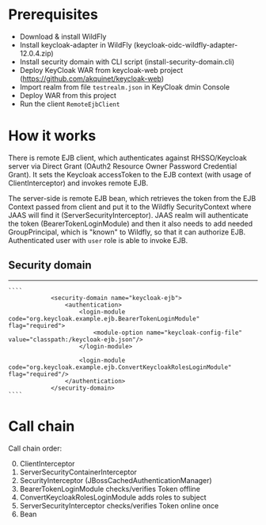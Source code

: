# Prerequisites

* Download & install WildFly
* Install keycloak-adapter in WildFly (keycloak-oidc-wildfly-adapter-12.0.4.zip)
* Install security domain with CLI script (install-security-domain.cli)
* Deploy KeyCloak WAR from keycloak-web project (https://github.com/akquinet/keycloak-web)
* Import realm from file `testrealm.json` in KeyCloak dmin Console
* Deploy WAR from this project
* Run the client `RemoteEjbClient`

# How it works

There is remote EJB client, which authenticates against RHSSO/Keycloak server via
Direct Grant (OAuth2 Resource Owner Password Credential Grant). It sets the Keycloak accessToken to the EJB context (with usage of ClientInterceptor) and invokes remote EJB.

The server-side is remote EJB bean, which retrieves the token from the EJB Context passed from client and put it to the Wildfly SecurityContext where JAAS 
will find it (ServerSecurityInterceptor). JAAS realm will authenticate the token (BearerTokenLoginModule) and then it also needs to 
add needed GroupPrincipal, which is "known" to Wildfly, so that it can authorize EJB. Authenticated user with `user` role is able to invoke EJB.


## Security domain
------------------------
    ````
                <security-domain name="keycloak-ejb">
                    <authentication>
                        <login-module code="org.keycloak.example.ejb.BearerTokenLoginModule" flag="required">
                            <module-option name="keycloak-config-file" value="classpath:/keycloak-ejb.json"/>
                        </login-module>
   
                        <login-module code="org.keycloak.example.ejb.ConvertKeycloakRolesLoginModule" flag="required"/>
                    </authentication>
                </security-domain>
    ````
# Call chain

Call chain order:

0. ClientInterceptor
1. ServerSecurityContainerInterceptor
2. SecurityInterceptor (JBossCachedAuthenticationManager)
3. BearerTokenLoginModule checks/verifies Token offline
4. ConvertKeycloakRolesLoginModule adds roles to subject
5. ServerSecurityInterceptor checks/verifies Token online once
6. Bean

